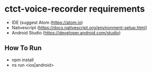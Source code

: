 # ctct-voice-recorder requirements
- IDE (suggest Atom (https://atom.io)
- Nativescript (https://docs.nativescript.org/environment-setup.html)
- Android Studio (https://developer.android.com/studio)

## How To Run
- npm install
- ns run <ios|android>
